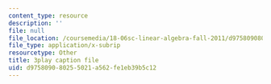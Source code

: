 ```yaml
---
content_type: resource
description: ''
file: null
file_location: /coursemedia/18-06sc-linear-algebra-fall-2011/d975809080255021a562fe1eb39b5c12_h0m2tsmSPTI.vtt
file_type: application/x-subrip
resourcetype: Other
title: 3play caption file
uid: d9758090-8025-5021-a562-fe1eb39b5c12
---
```

